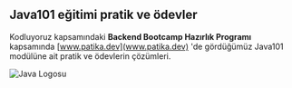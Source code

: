 ## Java101 eğitimi pratik ve ödevler

Kodluyoruz kapsamındaki **Backend Bootcamp Hazırlık Programı** kapsamında [www.patika.dev](www.patika.dev) 'de gördüğümüz Java101 modülüne ait pratik ve ödevlerin çözümleri.

![Java Logosu](https://kodgemisi.com/assets/yazilim/java-4c808a3834c3eb26ddb21af59bfd77e7383399b68aa96747ee08b0c846d932ba.png)
